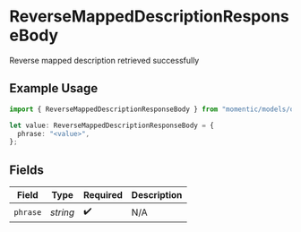 # ReverseMappedDescriptionResponseBody

Reverse mapped description retrieved successfully

## Example Usage

```typescript
import { ReverseMappedDescriptionResponseBody } from "momentic/models/operations";

let value: ReverseMappedDescriptionResponseBody = {
  phrase: "<value>",
};
```

## Fields

| Field              | Type               | Required           | Description        |
| ------------------ | ------------------ | ------------------ | ------------------ |
| `phrase`           | *string*           | :heavy_check_mark: | N/A                |